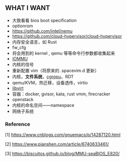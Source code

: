 ## WHAT I WANT

- 大致看看 bios boot specification
- optionrom
- https://github.com/intel/nemu
- https://github.com/cloud-hypervisor/cloud-hypervisor
- 内存安全语言，如 Rust
- fw_cfg
- 将会用到的 kernel , qemu 等等命令行参数都收集起来
- [IOMMU](http://pages.cs.wisc.edu/~basu/isca_iommu_tutorial/IOMMU_TUTORIAL_ASPLOS_2016.pdf)
- 内核的信号
- 重新配置 vim（将原来的 .spacevim.d 更新）
- 内核，**文件系统**，[cgropu](https://tech.meituan.com/2015/03/31/cgroups.html)，RDT
- qemu/KVM，热迁移，设备透传，virtio
- [libvirt](https://www.cnblogs.com/sammyliu/p/4558638.html)
- 容器：docker, gvisor, kata, rust vmm, firecracker
- openstack
- 内核的命名空间——namespace
- 网络子系统

### Reference

[1] https://www.cnblogs.com/gnuemacs/p/14287120.html

[2] https://www.pianshen.com/article/6740633461/

[3] https://biscuitos.github.io/blog/MMU-seaBIOS_E820/
